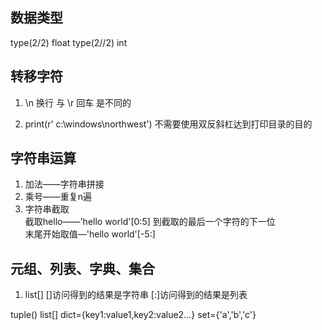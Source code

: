 ## 数据类型
type(2/2) float
type(2//2) int

## 转移字符
1. \n 换行 与 \r 回车 是不同的

2. print(r' c:\windows\northwest')
不需要使用双反斜杠达到打印目录的目的

## 字符串运算
1. 加法——字符串拼接
2. 乘号——重复n遍
3. 字符串截取  
截取hello——'hello world'[0:5] 到截取的最后一个字符的下一位  
末尾开始取值—'hello world'[-5:]

## 元组、列表、字典、集合
1. list[]
[]访问得到的结果是字符串
[:]访问得到的结果是列表

tuple()
list[]
dict={key1:value1,key2:value2...}
set={'a','b','c'}